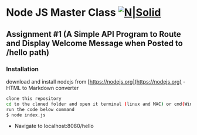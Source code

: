 # Node JS Master Class [![N|Solid](https://s3.amazonaws.com/thinkific-import/116598/cYiInJ14QTexS1zdpeTV_logo5.png)](https://pirple.thinkific.com)
## Assignment #1 (A Simple API Program to Route and Display Welcome Message when Posted to /hello path)


### Installation

download and install nodejs from [https://nodejs.org](https://nodejs.org) - HTML to Markdown converter
```sh
clone this repository
cd to the cloned folder and open it terminal (linux and MAC) or cmd(Windows)
run the code below command
$ node index.js
```
* Navigate to localhost:8080/hello

